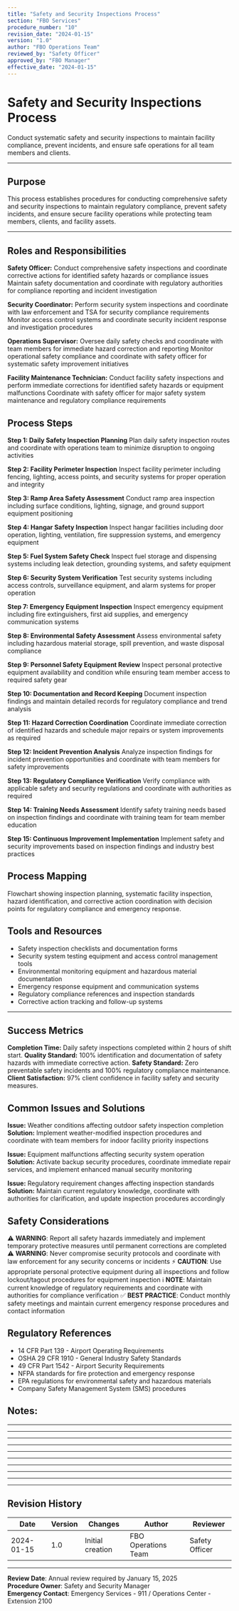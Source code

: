 ```yaml
---
title: "Safety and Security Inspections Process"
section: "FBO Services"
procedure_number: "10"
revision_date: "2024-01-15"
version: "1.0"
author: "FBO Operations Team"
reviewed_by: "Safety Officer"
approved_by: "FBO Manager"
effective_date: "2024-01-15"
---
```


# Safety and Security Inspections Process

Conduct systematic safety and security inspections to maintain facility compliance, prevent incidents, and ensure safe operations for all team members and clients.

_____________________________________________________________________________________________

## Purpose

This process establishes procedures for conducting comprehensive safety and security inspections to maintain regulatory compliance, prevent safety incidents, and ensure secure facility operations while protecting team members, clients, and facility assets.

_____________________________________________________________________________________________

## Roles and Responsibilities

**Safety Officer:**
Conduct comprehensive safety inspections and coordinate corrective actions for identified safety hazards or compliance issues
Maintain safety documentation and coordinate with regulatory authorities for compliance reporting and incident investigation

**Security Coordinator:**
Perform security system inspections and coordinate with law enforcement and TSA for security compliance requirements
Monitor access control systems and coordinate security incident response and investigation procedures

**Operations Supervisor:**
Oversee daily safety checks and coordinate with team members for immediate hazard correction and reporting
Monitor operational safety compliance and coordinate with safety officer for systematic safety improvement initiatives

**Facility Maintenance Technician:**
Conduct facility safety inspections and perform immediate corrections for identified safety hazards or equipment malfunctions
Coordinate with safety officer for major safety system maintenance and regulatory compliance requirements

## Process Steps

**Step 1: Daily Safety Inspection Planning**
Plan daily safety inspection routes and coordinate with operations team to minimize disruption to ongoing activities

**Step 2: Facility Perimeter Inspection**
Inspect facility perimeter including fencing, lighting, access points, and security systems for proper operation and integrity

**Step 3: Ramp Area Safety Assessment**
Conduct ramp area inspection including surface conditions, lighting, signage, and ground support equipment positioning

**Step 4: Hangar Safety Inspection**
Inspect hangar facilities including door operation, lighting, ventilation, fire suppression systems, and emergency equipment

**Step 5: Fuel System Safety Check**
Inspect fuel storage and dispensing systems including leak detection, grounding systems, and safety equipment

**Step 6: Security System Verification**
Test security systems including access controls, surveillance equipment, and alarm systems for proper operation

**Step 7: Emergency Equipment Inspection**
Inspect emergency equipment including fire extinguishers, first aid supplies, and emergency communication systems

**Step 8: Environmental Safety Assessment**
Assess environmental safety including hazardous material storage, spill prevention, and waste disposal compliance

**Step 9: Personnel Safety Equipment Review**
Inspect personal protective equipment availability and condition while ensuring team member access to required safety gear

**Step 10: Documentation and Record Keeping**
Document inspection findings and maintain detailed records for regulatory compliance and trend analysis

**Step 11: Hazard Correction Coordination**
Coordinate immediate correction of identified hazards and schedule major repairs or system improvements as required

**Step 12: Incident Prevention Analysis**
Analyze inspection findings for incident prevention opportunities and coordinate with team members for safety improvements

**Step 13: Regulatory Compliance Verification**
Verify compliance with applicable safety and security regulations and coordinate with authorities as required

**Step 14: Training Needs Assessment**
Identify safety training needs based on inspection findings and coordinate with training team for team member education

**Step 15: Continuous Improvement Implementation**
Implement safety and security improvements based on inspection findings and industry best practices

## Process Mapping

Flowchart showing inspection planning, systematic facility inspection, hazard identification, and corrective action coordination with decision points for regulatory compliance and emergency response.

## Tools and Resources

- Safety inspection checklists and documentation forms
- Security system testing equipment and access control management tools
- Environmental monitoring equipment and hazardous material documentation
- Emergency response equipment and communication systems
- Regulatory compliance references and inspection standards
- Corrective action tracking and follow-up systems

_____________________________________________________________________________________________

## Success Metrics

**Completion Time:** Daily safety inspections completed within 2 hours of shift start.
**Quality Standard:** 100% identification and documentation of safety hazards with immediate corrective action.
**Safety Standard:** Zero preventable safety incidents and 100% regulatory compliance maintenance.
**Client Satisfaction:** 97% client confidence in facility safety and security measures.

## Common Issues and Solutions

**Issue:** Weather conditions affecting outdoor safety inspection completion
**Solution:** Implement weather-modified inspection procedures and coordinate with team members for indoor facility priority inspections

**Issue:** Equipment malfunctions affecting security system operation
**Solution:** Activate backup security procedures, coordinate immediate repair services, and implement enhanced manual security monitoring

**Issue:** Regulatory requirement changes affecting inspection standards
**Solution:** Maintain current regulatory knowledge, coordinate with authorities for clarification, and update inspection procedures accordingly

## Safety Considerations
⚠️ **WARNING**: Report all safety hazards immediately and implement temporary protective measures until permanent corrections are completed
⚠️ **WARNING**: Never compromise security protocols and coordinate with law enforcement for any security concerns or incidents
⚡ **CAUTION**: Use appropriate personal protective equipment during all inspections and follow lockout/tagout procedures for equipment inspection
ℹ️ **NOTE**: Maintain current knowledge of regulatory requirements and coordinate with authorities for compliance verification
✅ **BEST PRACTICE**: Conduct monthly safety meetings and maintain current emergency response procedures and contact information

## Regulatory References
- 14 CFR Part 139 - Airport Operating Requirements
- OSHA 29 CFR 1910 - General Industry Safety Standards
- 49 CFR Part 1542 - Airport Security Requirements
- NFPA standards for fire protection and emergency response
- EPA regulations for environmental safety and hazardous materials
- Company Safety Management System (SMS) procedures

## Notes:
___________________________________________________________________________________
___________________________________________________________________________________
___________________________________________________________________________________
___________________________________________________________________________________
___________________________________________________________________________________
___________________________________________________________________________________
___________________________________________________________________________________
___________________________________________________________________________________
___________________________________________________________________________________
___________________________________________________________________________________

## Revision History
| Date | Version | Changes | Author | Reviewer |
|---|---|---|-----|----|
| 2024-01-15 | 1.0 | Initial creation | FBO Operations Team | Safety Officer |

---
**Review Date**: Annual review required by January 15, 2025  
**Procedure Owner**: Safety and Security Manager  
**Emergency Contact**: Emergency Services - 911 / Operations Center - Extension 2100
